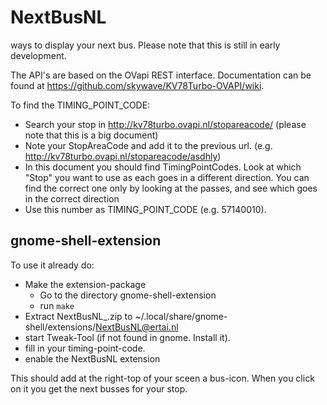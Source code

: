 # NextBusNL
ways to display your next bus. Please note that this is still in early development.


The API's are based on the OVapi REST interface.
Documentation can be found at https://github.com/skywave/KV78Turbo-OVAPI/wiki.

To find the TIMING_POINT_CODE:
- Search your stop in http://kv78turbo.ovapi.nl/stopareacode/ (please note that this is a big document)
- Note your StopAreaCode and add it to the previous url. (e.g. http://kv78turbo.ovapi.nl/stopareacode/asdhly)
- In this document you should find TimingPointCodes. Look at which "Stop"	you want to use as each goes in a different direction.
  You can find the correct one only by looking at the passes, and see which goes in the correct direction
- Use this number as TIMING_POINT_CODE (e.g. 57140010).

## gnome-shell-extension
To use it already do:

- Make the extension-package
  - Go to the directory gnome-shell-extension
  - run <code>make</code> 
- Extract NextBusNL_<VERSION>.zip to ~/.local/share/gnome-shell/extensions/NextBusNL@ertai.nl
- start Tweak-Tool (if not found in gnome. Install it).
- fill in your timing-point-code.
- enable the NextBusNL extension

This should add at the right-top of your sceen a bus-icon. When you click on it you get the next busses for your stop.